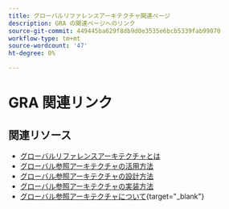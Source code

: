 ```yaml
---
title: グローバルリファレンスアーキテクチャ関連ページ
description: GRA の関連ページへのリンク
source-git-commit: 449445ba629f8db9d0e3535e6bcb5339fab99070
workflow-type: tm+mt
source-wordcount: '47'
ht-degree: 0%

---
```


# GRA 関連リンク

## 関連リソース

* [グローバルリファレンスアーキテクチャとは](../global-reference-architecture/what-is-global-reference-architecture.md)
* [グローバル参照アーキテクチャの活用方法](../global-reference-architecture/how-do-you-leverage-global-reference-architecture.md)
* [グローバル参照アーキテクチャの設計方法](../global-reference-architecture/how-do-you-architect-global-reference-architecture.md)
* [グローバル参照アーキテクチャの実装方法](../global-reference-architecture/how-do-you-implement-global-reference-architecture.md)
* [グローバル参照アーキテクチャについて](https://experienceleague.adobe.com/docs/commerce-operations/implementation-playbook/architecture/global-reference-architecture/overview.html){target="_blank"}
